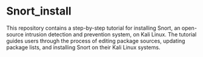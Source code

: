 # Snort_install
This repository contains a step-by-step tutorial for installing Snort, an open-source intrusion detection and prevention system, on Kali Linux. The tutorial guides users through the process of editing package sources, updating package lists, and installing Snort on their Kali Linux systems.

